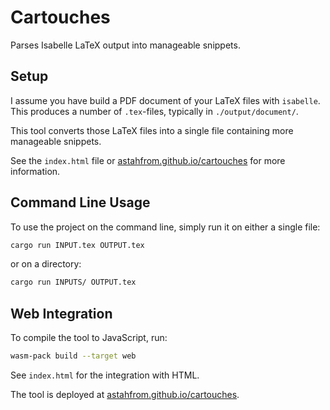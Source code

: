 Cartouches
==========

Parses Isabelle LaTeX output into manageable snippets.

Setup
-----

I assume you have build a PDF document of your LaTeX files with `isabelle`.
This produces a number of `.tex`-files, typically in `./output/document/`.

This tool converts those LaTeX files into a single file containing more manageable snippets.

See the `index.html` file or [astahfrom.github.io/cartouches](https://astahfrom.github.io/cartouches/) for more information.

Command Line Usage
------------------

To use the project on the command line, simply run it on either a single file:

```bash
cargo run INPUT.tex OUTPUT.tex
```

or on a directory:

```bash
cargo run INPUTS/ OUTPUT.tex
```

Web Integration
---------------

To compile the tool to JavaScript, run:

```bash
wasm-pack build --target web
```

See `index.html` for the integration with HTML.

The tool is deployed at [astahfrom.github.io/cartouches](https://astahfrom.github.io/cartouches/).
